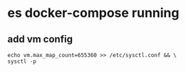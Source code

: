 # es docker-compose running

## add vm config

```code
echo vm.max_map_count=655360 >> /etc/sysctl.conf && \
sysctl -p
```